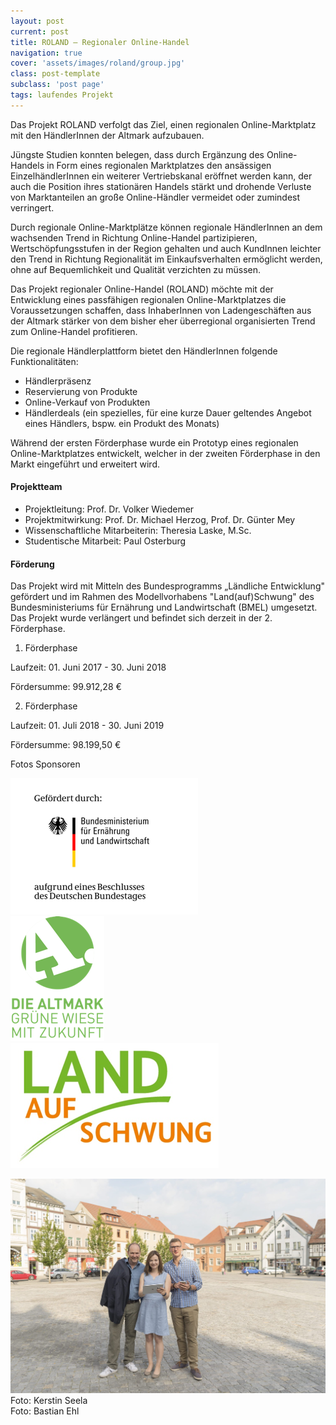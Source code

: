 ```yaml
---
layout: post
current: post
title: ROLAND – Regionaler Online-Handel
navigation: true
cover: 'assets/images/roland/group.jpg'
class: post-template
subclass: 'post page'
tags: laufendes Projekt
---
```


Das Projekt ROLAND verfolgt das Ziel, einen regionalen Online-Marktplatz mit den HändlerInnen der Altmark aufzubauen.

Jüngste Studien konnten belegen, dass durch Ergänzung des Online-Handels in Form eines regionalen Marktplatzes den ansässigen EinzelhändlerInnen ein weiterer Vertriebskanal eröffnet werden kann, der auch die Position ihres stationären Handels stärkt und drohende Verluste von Marktanteilen an große Online-Händler vermeidet oder zumindest verringert.

Durch regionale Online-Marktplätze können regionale HändlerInnen an dem wachsenden Trend in Richtung Online-Handel partizipieren, Wertschöpfungsstufen in der Region gehalten und auch KundInnen leichter den Trend in Richtung Regionalität im Einkaufsverhalten ermöglicht werden, ohne auf Bequemlichkeit und Qualität verzichten zu müssen.

Das Projekt regionaler Online-Handel (ROLAND) möchte mit der Entwicklung eines passfähigen regionalen Online-Marktplatzes die Voraussetzungen schaffen, dass InhaberInnen von Ladengeschäften aus der Altmark stärker von dem bisher eher überregional organisierten Trend zum Online-Handel profitieren.

Die regionale Händlerplattform bietet den HändlerInnen folgende Funktionalitäten:

- Händlerpräsenz
- Reservierung von Produkte
- Online-Verkauf von Produkten
- Händlerdeals (ein spezielles, für eine kurze Dauer geltendes Angebot eines Händlers, bspw. ein Produkt des Monats)

Während der ersten Förderphase wurde ein Prototyp eines regionalen Online-Marktplatzes entwickelt, welcher in der zweiten Förderphase in den Markt eingeführt und erweitert wird.

#### Projektteam
- Projektleitung: Prof. Dr. Volker Wiedemer
- Projektmitwirkung: Prof. Dr. Michael Herzog, Prof. Dr. Günter Mey
- Wissenschaftliche Mitarbeiterin: Theresia Laske, M.Sc.
- Studentische Mitarbeit: Paul Osterburg

#### Förderung

Das Projekt wird mit Mitteln des Bundesprogramms „Ländliche Entwicklung" gefördert und im Rahmen des Modellvorhabens "Land(auf)Schwung" des Bundesministeriums für Ernährung und Landwirtschaft (BMEL) umgesetzt. Das Projekt wurde verlängert und befindet sich derzeit in der 2. Förderphase.

1. Förderphase

Laufzeit: 01. Juni 2017 - 30. Juni 2018

Fördersumme: 99.912,28 €

2. Förderphase

Laufzeit: 01. Juli 2018 - 30. Juni 2019

Fördersumme: 98.199,50 €

Fotos Sponsoren

<div class="container">
    <div class="column-1"><img src="assets/images/roland/logo1.png"></div>
    <div class="column-2"><img src="assets/images/roland/logo2.png"></div>
    <div class="column-3"><img src="assets/images/roland/logo3.png"></div>
</div>


![](assets/images/roland/team.jpg)
Foto: Kerstin Seela  
Foto: Bastian Ehl

